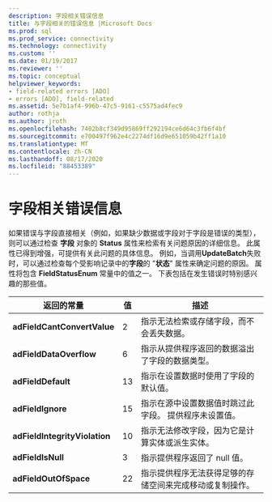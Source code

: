 ```yaml
---
description: 字段相关错误信息
title: 与字段相关的错误信息 |Microsoft Docs
ms.prod: sql
ms.prod_service: connectivity
ms.technology: connectivity
ms.custom: ''
ms.date: 01/19/2017
ms.reviewer: ''
ms.topic: conceptual
helpviewer_keywords:
- field-related errors [ADO]
- errors [ADO], field-related
ms.assetid: 5e7b1af4-996b-47c5-9161-c5575ad4fec9
author: rothja
ms.author: jroth
ms.openlocfilehash: 7402b8cf349d95869ff292194ce6d64c3fb6f4bf
ms.sourcegitcommit: e700497f962e4c2274df16d9e651059b42ff1a10
ms.translationtype: MT
ms.contentlocale: zh-CN
ms.lasthandoff: 08/17/2020
ms.locfileid: "88453389"
---
```

# <a name="field-related-error-information"></a>字段相关错误信息
如果错误与字段直接相关（例如，如果缺少数据或字段对于字段是错误的类型），则可以通过检查 **字段** 对象的 **Status** 属性来检索有关问题原因的详细信息。 此属性已得到增强，可提供有关此问题的具体信息。 例如，当调用**UpdateBatch**失败时，可以通过检查每个受影响记录中的**字段**的 "**状态**" 属性来确定问题的原因。 属性将包含 **FieldStatusEnum** 常量中的值之一。 下表包括在发生错误时特别感兴趣的那些值。  
  
|返回的常量|值|描述|  
|--------------|-----------|-----------------|  
|**adFieldCantConvertValue**|2|指示无法检索或存储字段，而不会丢失数据。|  
|**adFieldDataOverflow**|6|指示从提供程序返回的数据溢出了字段的数据类型。|  
|**adFieldDefault**|13|指示在设置数据时使用了字段的默认值。|  
|**adFieldIgnore**|15|指示在源中设置数据值时跳过此字段。 提供程序未设置值。|  
|**adFieldIntegrityViolation**|10|指示无法修改字段，因为它是计算实体或派生实体。|  
|**adFieldIsNull**|3|指示提供程序返回了 null 值。|  
|**adFieldOutOfSpace**|22|指示提供程序无法获得足够的存储空间来完成移动或复制操作。|
